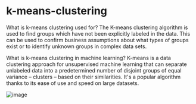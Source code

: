 # k-means-clustering

What is k-means clustering used for? The K-means clustering algorithm is used to find groups which have not been explicitly labeled in the data. This can be used to confirm business assumptions about what types of groups exist or to identify unknown groups in complex data sets.


What is k-means clustering in machine learning?
K-means is a data clustering approach for unsupervised machine learning that can separate unlabeled data into a predetermined number of disjoint groups of equal variance – clusters – based on their similarities. It's a popular algorithm thanks to its ease of use and speed on large datasets.

![image](https://static.javatpoint.com/tutorial/machine-learning/images/k-means-clustering-algorithm-in-machine-learning.png)
